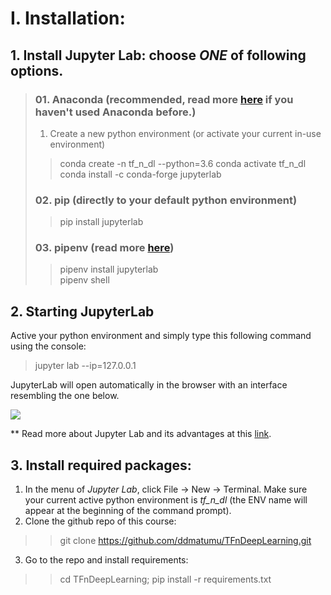 
# I. Installation:
## 1. Install Jupyter Lab: choose *ONE* of following options.
> ### 01. Anaconda (recommended, read more [here](https://www.anaconda.com/) if you haven't used Anaconda before.)
> 1. Create a new python environment (or activate your current in-use environment)
>> conda create -n tf_n_dl --python=3.6
>> conda activate tf_n_dl
>> conda install -c conda-forge jupyterlab
> ### 02. pip (directly to your default python environment)
>> pip install jupyterlab
> ### 03. pipenv (read more [here](https://github.com/pypa/pipenv))
>> pipenv install jupyterlab<br>
>> pipenv shell

## 2. Starting JupyterLab
Active your python environment and simply type this following command using the console:
> jupyter lab --ip=127.0.0.1

JupyterLab will open automatically in the browser with an interface resembling the one below.

![](https://cdn-images-1.medium.com/max/800/1*xo8LGAaxdBCKFQVFb8ZQ3g.png)

** Read more about Jupyter Lab and its advantages at this 
[link](https://towardsdatascience.com/jupyter-lab-evolution-of-the-jupyter-notebook-5297cacde6b?fbclid=IwAR3O0QkkhCwK1BBJM6akHOhcdM_ZtvgcrHzCYrJj3dJ3IvVS3gk6TSziuTk).

## 3. Install required packages:
1. In the menu of *Jupyter Lab*, click File -> New -> Terminal. Make sure your current active python environment is *tf_n_dl* (the ENV name will appear at the beginning of the command prompt).
2. Clone the github repo of this course:
>> git clone https://github.com/ddmatumu/TFnDeepLearning.git
3. Go to the repo and install requirements:
>> cd TFnDeepLearning; pip install -r requirements.txt